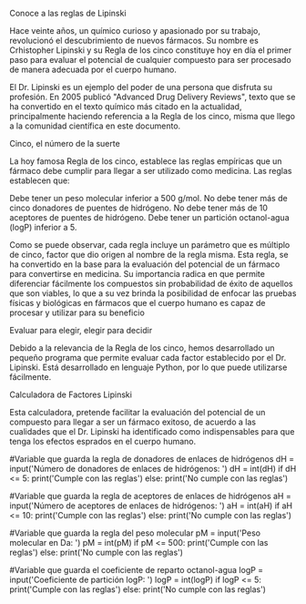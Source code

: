 Conoce a las reglas de Lipinski



Hace veinte años, un químico curioso y apasionado por su trabajo, revolucionó el descubrimiento de nuevos fármacos. Su nombre es Crhistopher Lipinski y su Regla de los cinco constituye hoy en día el primer paso para evaluar el potencial de cualquier compuesto para ser procesado de manera adecuada por el cuerpo humano.


El Dr. Lipinski es un ejemplo del poder de una persona que disfruta su profesión. En 2005 publicó "Advanced Drug Delivery Reviews", texto que se ha convertido en el texto químico más citado en la actualidad, principalmente haciendo referencia a la Regla de los cinco, misma que llego a la comunidad científica en este documento.


Cinco, el número de la suerte


La hoy famosa Regla de los cinco, establece las reglas empíricas que un fármaco debe cumplir para llegar a ser utilizado como medicina. Las reglas establecen que:

Debe tener un peso molecular inferior a 500 g/mol.
No debe tener más de cinco donadores de puentes de hidrógeno.
No debe tener más de 10 aceptores de puentes de hidrógeno.
Debe tener un partición octanol-agua (logP) inferior a 5.


Como se puede observar, cada regla incluye un parámetro que es múltiplo de cinco, factor que dio origen al nombre de la regla misma. Esta regla, se ha convertido en la base para la evaluación del potencial de un fármaco para convertirse en medicina. Su importancia radica en que permite diferenciar fácilmente los compuestos sin probabilidad de éxito de aquellos que son viables, lo que a su vez brinda la posibilidad de enfocar las pruebas físicas y biológicas en fármacos que el cuerpo humano es capaz de procesar y utilizar para su beneficio


Evaluar para elegir, elegir para decidir


Debido a la relevancia de la Regla de los cinco, hemos desarrollado un pequeño programa que permite evaluar cada factor establecido por el Dr. Lipinski. Está desarrollado en lenguaje Python, por lo que puede utilizarse fácilmente.


Calculadora de Factores Lipinski

Esta calculadora, pretende facilitar la evaluación del potencial de un compuesto para llegar a ser un fármaco exitoso, de acuerdo a las cualidades que el Dr. Lipinski ha identificado como indispensables para que tenga los efectos esprados en el cuerpo humano.

#Variable que guarda la regla de donadores de enlaces de hidrógenos
dH = input('Número de donadores de enlaces de hidrógenos: ')
dH = int(dH)
if dH <= 5:
  print('Cumple con las reglas')
else:
  print('No cumple con las reglas')

#Variable que guarda la regla de aceptores de enlaces de hidrógenos
aH = input('Número de aceptores de enlaces de hidrógenos: ')
aH = int(aH)
if aH <= 10:
  print('Cumple con las reglas')
else:
  print('No cumple con las reglas')

#Variable que guarda la regla del peso molecular
pM = input('Peso molecular en Da: ')
pM = int(pM)
if pM <= 500:
  print('Cumple con las reglas')
else:
  print('No cumple con las reglas')

#Variable que guarda el coeficiente de reparto octanol-agua
logP = input('Coeficiente de partición logP: ')
logP = int(logP)
if logP <= 5:
  print('Cumple con las reglas')
else:
   print('No cumple con las reglas')


